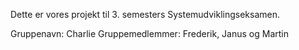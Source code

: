 Dette er vores projekt til 3. semesters Systemudviklingseksamen.

Gruppenavn: Charlie
Gruppemedlemmer: Frederik, Janus og Martin
